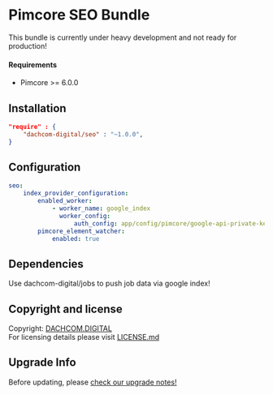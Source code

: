 # Pimcore SEO Bundle
This bundle is currently under heavy development and not ready for production!

#### Requirements
* Pimcore >= 6.0.0

## Installation

```json
"require" : {
    "dachcom-digital/seo" : "~1.0.0",
}
```

## Configuration

```yaml
seo:
    index_provider_configuration:
        enabled_worker:
            - worker_name: google_index
              worker_config:
                  auth_config: app/config/pimcore/google-api-private-key.json # default pimcore: app/config/pimcore/google-api-private-key.json
        pimcore_element_watcher:
            enabled: true
```

## Dependencies
Use dachcom-digital/jobs to push job data via google index!

## Copyright and license
Copyright: [DACHCOM.DIGITAL](http://dachcom-digital.ch)  
For licensing details please visit [LICENSE.md](LICENSE.md)  

## Upgrade Info
Before updating, please [check our upgrade notes!](UPGRADE.md)
